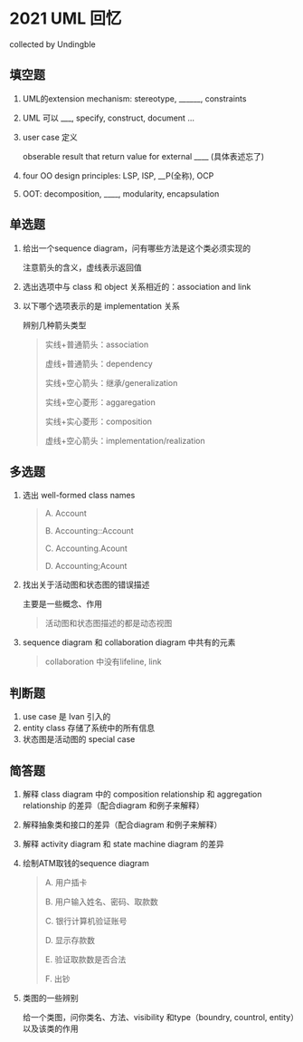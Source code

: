 # 2021 UML 回忆

collected by Undingble



## 填空题

1. UML的extension mechanism: stereotype, \_\_\____, constraints

2. UML 可以 ___, specify, construct, document ...

3. user case 定义

    obserable result that return value for external ___\_ (具体表述忘了)

4. four OO design principles: LSP, ISP, __P(全称), OCP

5. OOT: decomposition, ___\_, modularity, encapsulation



## 单选题

1. 给出一个sequence diagram，问有哪些方法是这个类必须实现的

    注意箭头的含义，虚线表示返回值

2. 选出选项中与 class 和 object 关系相近的：association and link

3. 以下哪个选项表示的是 implementation 关系

    辨别几种箭头类型

    > 实线+普通箭头：association
    >
    > 虚线+普通箭头：dependency
    >
    > 实线+空心箭头：继承/generalization
    >
    > 实线+空心菱形：aggaregation
    >
    > 实线+实心菱形：composition
    >
    > 虚线+空心箭头：implementation/realization



## 多选题

1. 选出 well-formed class names

    > A. Account
    >
    > B. Accounting::Account
    >
    > C. Accounting.Acount
    >
    > D. Accounting;Acount

2. 找出关于活动图和状态图的错误描述

    主要是一些概念、作用

    > 活动图和状态图描述的都是动态视图

3. sequence diagram 和 collaboration diagram 中共有的元素

    > collaboration 中没有lifeline, link 



## 判断题

1. use case 是 Ivan 引入的
2. entity class 存储了系统中的所有信息
3. 状态图是活动图的 special case



## 简答题

1. 解释 class diagram 中的 composition relationship 和 aggregation relationship 的差异（配合diagram 和例子来解释）

2. 解释抽象类和接口的差异（配合diagram 和例子来解释）

3. 解释 activity diagram 和 state machine diagram 的差异

4. 绘制ATM取钱的sequence diagram

    > A. 用户插卡
    >
    > B. 用户输入姓名、密码、取款数
    >
    > C. 银行计算机验证账号
    >
    > D. 显示存款数
    >
    > E. 验证取款数是否合法
    >
    > F. 出钞

5. 类图的一些辨别

    给一个类图，问你类名、方法、visibility 和type（boundry, countrol, entity）以及该类的作用